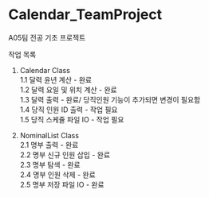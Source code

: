 # Calendar_TeamProject
A05팀 전공 기초 프로젝트

작업 목록
1. Calendar Class  
  1.1 달력 윤년 계산 - 완료  
  1.2 달력 요일 및 위치 계산 - 완료  
  1.3 달력 출력 - 완료/ 당직인원 기능이 추가되면 변경이 필요함  
  1.4 당직 인원 ID 출력 - 작업 필요  
  1.5 당직 스케쥴 파일 IO - 작업 필요  

2. NominalList Class  
  2.1 명부 출력 - 완료  
  2.2 명부 신규 인원 삽입 - 완료  
  2.3 명부 탐색 - 완료  
  2.4 명부 인원 삭제 - 완료  
  2.5 명부 저장 파일 IO - 완료  
